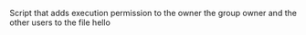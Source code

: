 Script that adds execution permission to the owner the group owner and the other users to the file hello
